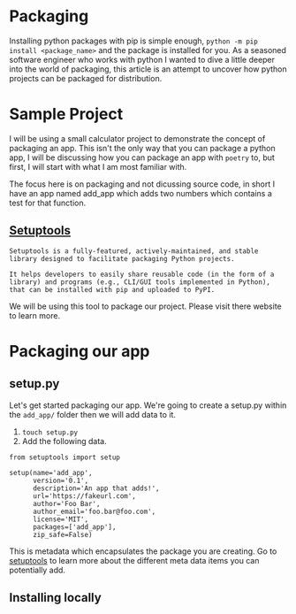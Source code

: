 # Packaging

Installing python packages with pip is simple enough, `python -m pip install <package_name>` and the package is installed for you. As a seasoned software engineer who works with python I wanted to dive a little deeper into the world of packaging, this article is an attempt to uncover how python projects can be packaged for distribution.

# Sample Project

I will be using a small calculator project to demonstrate the concept of packaging an app. This isn't the only way that you can package a python app, I will be discussing how you can package an app with `poetry` to, but first, I will start with what I am most familiar with.

The focus here is on packaging and not dicussing source code, in short I have an app named add_app which adds two numbers which contains a test for that function.

## [Setuptools](https://setuptools.pypa.io/en/latest/index.html)

```
Setuptools is a fully-featured, actively-maintained, and stable library designed to facilitate packaging Python projects.

It helps developers to easily share reusable code (in the form of a library) and programs (e.g., CLI/GUI tools implemented in Python), that can be installed with pip and uploaded to PyPI.
```

We will be using this tool to package our project. Please visit there website to learn more.

# Packaging our app

## setup.py

Let's get started packaging our app. We're going to create a setup.py within the `add_app/` folder then we will add data to it.

1. `touch setup.py`
2. Add the following data.

```
from setuptools import setup

setup(name='add_app',
      version='0.1',
      description='An app that adds!',
      url='https://fakeurl.com',
      author='Foo Bar',
      author_email='foo.bar@foo.com',
      license='MIT',
      packages=['add_app'],
      zip_safe=False)
```

This is metadata which encapsulates the package you are creating.  Go to [setuptools](https://github.com/pypa/setuptools) to learn more about the different meta data items you can potentially add.

## Installing locally

